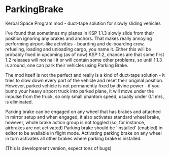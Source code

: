 # ParkingBrake
Kerbal Space Program mod - duct-tape solution for slowly sliding vehicles 

I've found that sometimes my planes in KSP 1.1.3 slowly slide from their 
position ignoring any brakes and anchors. That makes really annoying 
performing airport-like activities - boarding and de-boarding crew, refueling, 
loading and unloading cargo, you name it. Either this will be probably fixed in 
upcoming (as of now) KSP 1.2, chances are that some first 1.2 releases will 
not nail it or will contain some other problems, so until 1.1.3 is around, one
can park their vehicles using Parking Brake. 

The mod itself is not the perfect and really is a kind of duct-tape solution - it 
tries to slow down every part of the vehicle and reset their original position.
However, parked vehicle is not permanently fixed by divine power - if you bump your
heavy airport truck into parked plane, it will move under the impulse from the truck,
so only small phantom speed, usually under 0.1 m/s, is eliminated.

Parking brake can be engaged on any wheel that has brakes and attached in mirror setup 
and when engaged, it also activates standard wheel brake, however, whole brake action 
group is not toggled (so, for instance, airbrakes are not activated)
Parking brake should be 'installed' (enabled) in editor to be available in flight mode.
Activating parking brake on any wheel in turn activates all other brakes where parking 
brake is installed.

(This is development version, expect tons of bugs)
